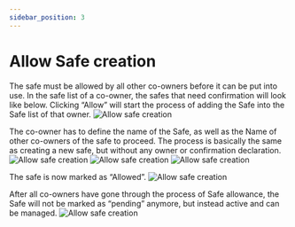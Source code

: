 ```yaml
---
sidebar_position: 3
---
```


# Allow Safe creation
The safe must be allowed by all other co-owners before it can be put into use. In the safe list of a co-owner, the safes that need confirmation will look like below. Clicking “Allow” will start the process of adding the Safe into the Safe list of that owner.
![Allow safe creation](/img/aurasafe/allow_safe_1.png)

The co-owner has to define the name of the Safe, as well as the Name of other co-owners of the safe to proceed. The process is basically the same as creating a new safe, but without any owner or confirmation declaration.
![Allow safe creation](/img/aurasafe/allow_safe_2.png)
![Allow safe creation](/img/aurasafe/allow_safe_3.png)
![Allow safe creation](/img/aurasafe/allow_safe_4.png)

The safe is now marked as “Allowed”.
![Allow safe creation](/img/aurasafe/allow_safe_5.png)

After all co-owners have gone through the process of Safe allowance, the Safe will not be marked as “pending” anymore, but instead active and can be managed.
![Allow safe creation](/img/aurasafe/allow_safe_6.png)
